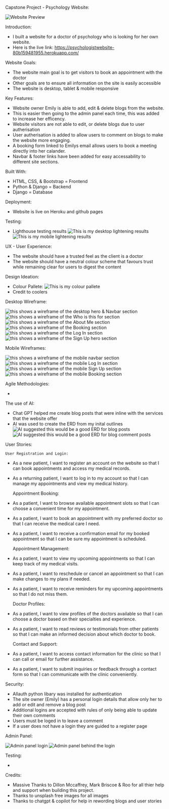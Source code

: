 Capstone Project - Psychology Website:

![Website Preview](/assets/emily.png)

Introduction:

- I built a website for a doctor of psychology who is looking for her own website.
- Here is the live link: https://psychologistwebsite-80b159481955.herokuapp.com/

Website Goals:

- The website main goal is to get visitors to book an appointment with the doctor
- Other goals are to ensure all information on the site is easily accessible
- The website is desktop, tablet & mobile responsive

Key Features:

- Website owner Emily is able to add, edit & delete blogs from the website.
- This is easier then going to the admin panel each time, this was added to increase her efficency.
- Website visitors are not able to edit, or delete blogs due to user autherisation
- User autherisation is added to allow users to comment on blogs to make the website more engaging.
- A booking form linked to Emilys email allows users to book a meeting directly into her calander.
- Navbar & footer links have been added for easy accessability to different site sections.


Built With:

- HTML, CSS, & Bootstrap = Frontend
- Python & Django = Backend
- Django = Database

Deployment:

- Website is live on Heroku and github pages

Testing:

- Lighthouse testing results
![This is my desktop lightening results](/assets/website%20lighthouse%20testing%20-%20desktop.png)
![This is my mobile lightening results](/assets/website%20lighthouse%20testing%20-%20mobile.png)

UX - User Experience:

- The website should have a trusted feel as the client is a doctor
- The website should have a neutral colour scheme that favours trust while remaining clear for users to digest the content 

Design Ideation:

- Colour Pallete:
![This is my colour pallete](/assets/coolers.png)
- Credit to coolers


Desktop Wireframe:

![this shows a wireframe of the desktop hero & Navbar section](/assets/Desktop%20Hero%20Image.png)
![this shows a wireframe of the Who is this for section](/assets/Who%20is%20this%20for%20section%20-%20desktop.png)
![this shows a wireframe of the About Me section](/assets/About%20me%20Desktop.png)
![this shows a wireframe of the Booking section](/assets/Booking%20Desktop.png)
![this shows a wireframe of the Log In section](/assets/Log%20In%20Page%20Wireframe.png)
![this shows a wireframe of the Sign Up hero section](/assets/Sign%20Up%20Desktop%20Wireframe.png)

Mobile Wireframes:

![this shows a wireframe of the mobile navbar section](/assets/Mobile%20Nav%20Bar.png)
![this shows a wireframe of the mobile Log In section](/assets/LogIn%20Mobile.png)
![this shows a wireframe of the mobile Sign Up section](/assets/SignUp%20Mobile.png)
![this shows a wireframe of the mobile Booking section](/assets/Booking%20mobile.png)



Agile Methodologies:

-

The use of AI:

- Chat GPT helped me create blog posts that were inline with the services that the website offer
- AI was used to create the ERD from my inital outlines
![AI suggested this would be a good ERD for blog posts](/assets/Blog%20Posts%20ERD.png)
![AI suggested this would be a good ERD for blog comment posts](/assets/Comment%20ERD.png)


User Stories:

    User Registration and Login:

- As a new patient, I want to register an account on the website so that I can book appointments and access my medical records.

- As a returning patient, I want to log in to my account so that I can manage my appointments and view my medical history.

    Appointment Booking:

- As a patient, I want to browse available appointment slots so that I can choose a convenient time for my appointment.

- As a patient, I want to book an appointment with my preferred doctor so that I can receive the medical care I need.

- As a patient, I want to receive a confirmation email for my booked appointment so that I can be sure my appointment is scheduled.

    Appointment Management:

- As a patient, I want to view my upcoming appointments so that I can keep track of my medical visits.

- As a patient, I want to reschedule or cancel an appointment so that I can make changes to my plans if needed.

- As a patient, I want to receive reminders for my upcoming appointments so that I do not miss them.

    Doctor Profiles:

- As a patient, I want to view profiles of the doctors available so that I can choose a doctor based on their specialties and experience.

- As a patient, I want to read reviews or testimonials from other patients so that I can make an informed decision about which doctor to book.

    Contact and Support:

- As a patient, I want to access contact information for the clinic so that I can call or email for further assistance.

- As a patient, I want to submit inquiries or feedback through a contact form so that I can communicate with the clinic conveniently.


Security:

- Allauth python libary was installed for authentication
- The site owner (Emily) has a personal login details that allow only her to add or edit and remove a blog post
- Additional logins are accepted with rules of only being able to update their own comments
- Users must be loged in to leave a comment 
- If a user does not have a login they are guided to a register page 

Admin Panel:

![Admin panel login](/assets/admin.png)
![Admin panel behind the login](/assets/admin%20-%20bl.png)

Testing:

-

Credits:

- Massive Thanks to Dillon Mccaffrey, Mark Briscoe & Roo for all thier help and support when building this project.
- Thanks to unsplash free images for all images
- Thanks to chatgpt & copilot for help in rewording blogs and user stories



